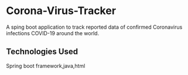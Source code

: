 # Corona-Virus-Tracker
A sping boot application to track reported data of confirmed Coronavirus infections COVID-19 around the world.
## Technologies Used
Spring boot framework,java,html
